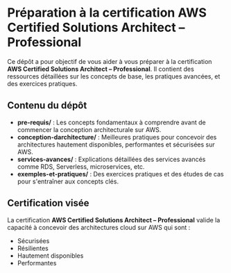 # Préparation à la certification AWS Certified Solutions Architect – Professional

Ce dépôt a pour objectif de vous aider à vous préparer à la certification **AWS Certified Solutions Architect – Professional**. Il contient des ressources détaillées sur les concepts de base, les pratiques avancées, et des exercices pratiques.

## Contenu du dépôt

- **pre-requis/** : Les concepts fondamentaux à comprendre avant de commencer la conception architecturale sur AWS.
- **conception-darchitecture/** : Meilleures pratiques pour concevoir des architectures hautement disponibles, performantes et sécurisées sur AWS.
- **services-avances/** : Explications détaillées des services avancés comme RDS, Serverless, microservices, etc.
- **exemples-et-pratiques/** : Des exercices pratiques et des études de cas pour s'entraîner aux concepts clés.

## Certification visée

La certification **AWS Certified Solutions Architect – Professional** valide la capacité à concevoir des architectures cloud sur AWS qui sont :
- Sécurisées
- Résilientes
- Hautement disponibles
- Performantes

